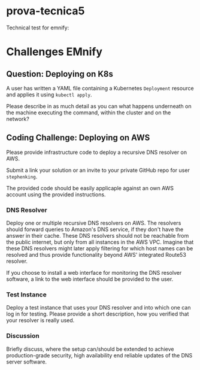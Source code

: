 # prova-tecnica5

Technical test for emnify:

# Challenges EMnify

## Question: Deploying on K8s

A user has written a YAML file containing a Kubernetes `Deployment` resource and applies it using `kubectl apply`.

Please describe in as much detail as you can what happens underneath on the machine executing the command, within the cluster and on the network?

## Coding Challenge: Deploying on AWS

Please provide infrastructure code to deploy a recursive DNS resolver on AWS.

Submit a link your solution or an invite to your private GitHub repo for user `stephenking`.

The provided code should be easily applicaple against an own AWS account using the provided instructions.

### DNS Resolver

Deploy one or multiple recursive DNS resolvers on AWS. The resolvers should forward queries to Amazon's DNS service, if they don't have the answer in their cache.
These DNS resolvers should not be reachable from the public internet, but only from all instances in the AWS VPC. Imagine that these DNS resolvers might later apply filtering for which host names can be resolved and thus provide functionality beyond AWS' integrated Route53 resolver.

If you choose to install a web interface for monitoring the DNS resolver software, a link to the web interface should be provided to the user.

### Test Instance

Deploy a test instance that uses your DNS resolver and into which one can log in for testing. Please provide a short description, how you verified that your resolver is really used.

### Discussion

Briefly discuss, where the setup can/should be extended to achieve production-grade security, high availability end reliable updates of the DNS server software.

